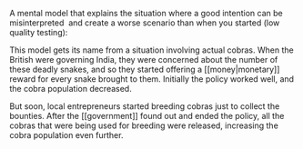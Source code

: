A mental model that explains the situation where a good intention can be misinterpreted  and create a worse scenario than when you started (low quality testing):  

This model gets its name from a situation involving actual cobras. When the British were governing India, they were concerned about the number of these deadly snakes, and so they started offering a [[money|monetary]] reward for every snake brought to them. Initially the policy worked well, and the cobra population decreased.

But soon, local entrepreneurs started breeding cobras just to collect the bounties. After the [[government]] found out and ended the policy, all the cobras that were being used for breeding were released, increasing the cobra population even further.